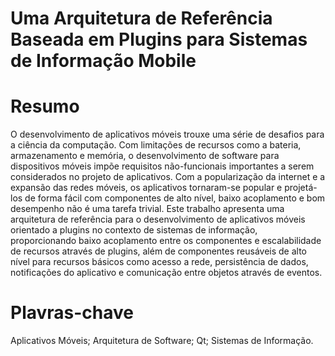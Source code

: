 # Uma Arquitetura de Referência Baseada em Plugins para Sistemas de Informação Mobile



# Resumo
O desenvolvimento de aplicativos móveis trouxe uma série de desafios para a ciência da computação. Com limitações de recursos como a bateria, armazenamento e memória, o desenvolvimento de software para dispositivos móveis impõe requisitos não-funcionais importantes a serem considerados no projeto de aplicativos. Com a popularização da internet e a expansão das redes móveis, os aplicativos tornaram-se popular e projetá-los de forma fácil com componentes de alto nível, baixo acoplamento e bom desempenho não é uma tarefa trivial. Este trabalho apresenta uma arquitetura de referência para o desenvolvimento de aplicativos móveis orientado a plugins no contexto de sistemas de informação, proporcionando baixo acoplamento entre os componentes e escalabilidade de recursos através de plugins, além de componentes reusáveis de alto nível para recursos básicos como acesso a rede, persistência de dados, notificações do aplicativo e comunicação entre objetos através de eventos.



# Plavras-chave
Aplicativos Móveis; Arquitetura de Software; Qt; Sistemas de Informação.
